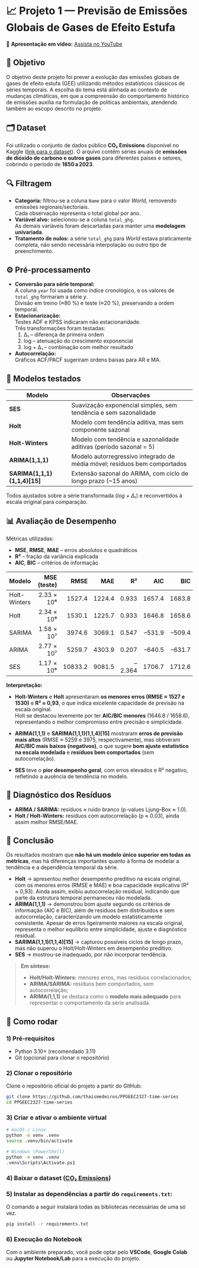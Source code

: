 # 📈 Projeto 1 — Previsão de Emissões Globais de Gases de Efeito Estufa

🎥 **Apresentação em vídeo:** [Assista no YouTube](https://youtu.be/y9fnmKNXnbA?si=0qkUUrP7y_ANGfwi)

## 🎯 Objetivo
O objetivo deste projeto foi prever a evolução das emissões globais de gases de efeito estufa (GEE) utilizando métodos estatísticos clássicos de séries temporais. A escolha do tema está alinhada ao contexto de mudanças climáticas, em que a compreensão do comportamento histórico de emissões auxilia na formulação de políticas ambientais, atendendo também ao escopo descrito no projeto.

## 🗂️ Dataset
Foi utilizado o conjunto de dados público **CO₂ Emissions** disponível no Kaggle ([link para o dataset](https://www.kaggle.com/datasets/ulrikthygepedersen/co2-emissions-by-country)). O arquivo contém séries anuais de **emissões de dióxido de carbono e outros gases** para diferentes países e setores, cobrindo o período de **1850 a 2023**.

## 🔍 Filtragem
- **Categoria:** filtrou-se a coluna `Name` para o valor *World*, removendo emissões regionais/sectoriais.  
  Cada observação representa o total global por ano.  
- **Variável alvo:** selecionou-se a coluna `total_ghg`.  
  As demais variáveis foram descartadas para manter uma **modelagem univariada**.  
- **Tratamento de nulos:** a série `total_ghg` para *World* estava praticamente completa, não sendo necessária interpolação ou outro tipo de preenchimento.

## ⚙️ Pré-processamento
- **Conversão para série temporal:**  
  A coluna `year` foi usada como índice cronológico, e os valores de `total_ghg` formaram a série *y*.  
  Divisão em treino (≈80 %) e teste (≈20 %), preservando a ordem temporal.  
- **Estacionarização:**  
  Testes ADF e KPSS indicaram não estacionaridade.  
  Três transformações foram testadas:
  1. Δ₁ – diferença de primeira ordem  
  2. log – atenuação do crescimento exponencial  
  3. log + Δ₁ – combinação com melhor resultado  
- **Autocorrelação:**  
  Gráficos ACF/PACF sugeriram ordens baixas para AR e MA.

## 🧮 Modelos testados
| Modelo | Observações |
|---------|-------------|
| **SES** | Suavização exponencial simples, sem tendência e sem sazonalidade |
| **Holt** | Modelo com tendência aditiva, mas sem componente sazonal |
| **Holt-Winters** | Modelo com tendência e sazonalidade aditivas (período sazonal = 5) |
| **ARIMA(1,1,1)** | Modelo autorregressivo integrado de média móvel; resíduos bem comportados |
| **SARIMA(1,1,1)(1,1,4)[15]** | Extensão sazonal do ARIMA, com ciclo de longo prazo (~15 anos) |

Todos ajustados sobre a série transformada (*log + Δ₁*) e reconvertidos à escala original para comparação.

## 📊 Avaliação de Desempenho
Métricas utilizadas:
- **MSE**, **RMSE**, **MAE** – erros absolutos e quadráticos  
- **R²** – fração da variância explicada  
- **AIC**, **BIC** – critérios de informação  

| Modelo | MSE (teste) | RMSE | MAE | R² | AIC | BIC |
|:--|--:|--:|--:|--:|--:|--:|
| Holt-Winters | 2.33 × 10⁶ | 1527.4 | 1224.4 | 0.933 | 1657.4 | 1683.8 |
| Holt | 2.34 × 10⁶ | 1530.1 | 1225.7 | 0.933 | 1646.8 | 1658.6 |
| SARIMA | 1.58 × 10⁷ | 3974.6 | 3069.1 | 0.547 | –531.9 | –509.4 |
| ARIMA | 2.77 × 10⁷ | 5259.7 | 4303.9 | 0.207 | –640.5 | –631.7 |
| SES | 1.17 × 10⁸ | 10833.2 | 9081.5 | –2.364 | 1706.7 | 1712.6 |

**Interpretação:**  
- **Holt-Winters** e **Holt** apresentaram **os menores erros (RMSE ≈ 1527 e 1530)** e **R² ≈ 0,93**, o que indica excelente capacidade de previsão na escala original.  
  Holt se destacou levemente por ter **AIC/BIC menores** (1646.8 / 1658.6), representando o melhor compromisso entre precisão e simplicidade.  

- **ARIMA(1,1,1)** e **SARIMA(1,1,1)(1,1,4)[15]** mostraram **erros de previsão mais altos** (RMSE ≈ 5259 e 3975, respectivamente), mas obtiveram **AIC/BIC mais baixos (negativos)**, o que sugere **bom ajuste estatístico na escala modelada** e **resíduos bem comportados** (sem autocorrelação).

- **SES** teve o **pior desempenho geral**, com erros elevados e R² negativo, refletindo a ausência de tendência no modelo.


## 🧪 Diagnóstico dos Resíduos
- **ARIMA / SARIMA:** resíduos ≈ ruído branco (p-values Ljung–Box ≈ 1.0).  
- **Holt / Holt-Winters:** resíduos com autocorrelação (p ≈ 0.03), ainda assim melhor RMSE/MAE.  

## 🧭 Conclusão

Os resultados mostram que **não há um modelo único superior em todas as métricas**, mas há diferenças importantes quanto à forma de modelar a tendência e a dependência temporal da série.

- **Holt** → apresentou melhor desempenho preditivo na escala original, com os menores erros (RMSE e MAE) e boa capacidade explicativa (R² ≈ 0,93). Ainda assim, exibiu autocorrelação residual, indicando que parte da estrutura temporal permaneceu não modelada.  
- **ARIMA(1,1,1)** → demonstrou bom ajuste segundo os critérios de informação (AIC e BIC), além de resíduos bem distribuídos e sem autocorrelação, caracterizando um modelo estatisticamente consistente. Apesar de erros ligeiramente maiores na escala original, representa o melhor equilíbrio entre simplicidade, ajuste e diagnóstico residual.  
- **SARIMA(1,1,1)(1,1,4)[15]** → capturou possíveis ciclos de longo prazo, mas não superou o Holt/Holt-Winters em desempenho preditivo.  
- **SES** → mostrou-se inadequado, por não incorporar tendência.

> **Em síntese:**  
> - **Holt/Holt-Winters:** menores erros, mas resíduos correlacionados;
> - **ARIMA/SARIMA:** resíduos bem comportados, sem autocorrelação;
> - **ARIMA(1,1,1)** se destaca como o **modelo mais adequado** para representar o comportamento da série analisada.

## 🚀 Como rodar

### 1) Pré-requisitos
- Python 3.10+ (recomendado 3.11)
- Git (opcional para clonar o repositório)

### 2) Clonar o repositório
Clone o repositório oficial do projeto a partir do GitHub:

```bash
git clone https://github.com/thaismedeiros/PPGEEC2327-time-series
cd PPGEEC2327-time-series
```

### 3) Criar e ativar o ambiente virtual
```bash
# macOS / Linux
python -m venv .venv
source .venv/bin/activate

# Windows (PowerShell)
python -m venv .venv
.venv\Scripts\Activate.ps1
```

### 4) Baixar o dataset ([CO₂ Emissions](https://www.kaggle.com/datasets/ulrikthygepedersen/co2-emissions-by-country))

### 5) **Instalar as dependências a partir do `requirements.txt`:**
O comando a seguir instalará todas as bibliotecas necessárias de uma só vez.
```bash
pip install -r requirements.txt
```

### 6) Execução do Notebook
Com o ambiente preparado, você pode optar pelo **VSCode**, **Google Colab** ou **Jupyter Notebook/Lab** para a execução do projeto.
